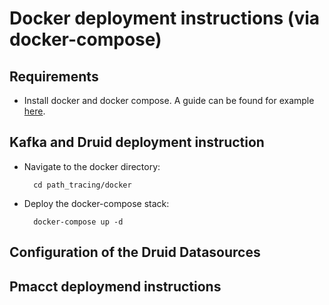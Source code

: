 # Docker deployment instructions (via docker-compose)

## Requirements

- Install docker and docker compose. A guide can be found for example [here](https://support.netfoundry.io/hc/en-us/articles/360057865692-Installing-Docker-and-docker-compose-for-Ubuntu-20-04).

## Kafka and Druid deployment instruction

- Navigate to the docker directory:

        cd path_tracing/docker

- Deploy the docker-compose stack:
        
        docker-compose up -d

## Configuration of the Druid Datasources

## Pmacct deploymend instructions
